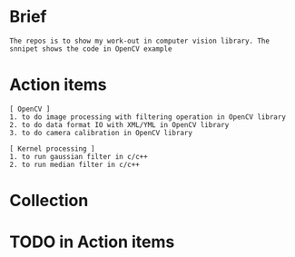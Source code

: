# Brief 
    The repos is to show my work-out in computer vision library. The snnipet shows the code in OpenCV example

# Action items
    [ OpenCV ]
    1. to do image processing with filtering operation in OpenCV library
    2. to do data format IO with XML/YML in OpenCV library
    3. to do camera calibration in OpenCV library

    [ Kernel processing ]
    1. to run gaussian filter in c/c++
    2. to run median filter in c/c++
    
# Collection

# TODO in Action items
